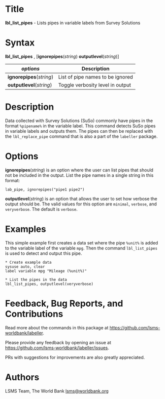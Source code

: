 # Title

__lbl_list_pipes__ - Lists pipes in variable labels from Survey Solutions

# Syntax

__lbl_list_pipes__ , [__**ig**norepipes__(_string_) __**out**putlevel__(_string_)]

| _options_ | Description |
|-----------|-------------|
| __**ig**norepipes__(_string_) | List of pipe names to be ignored |
| __**out**putlevel__(_string_) | Toggle verbosity level in output |

# Description

Data collected with Survey Solutions (SuSo) commonly have pipes
in the format `%pipename%` in the variable label.
This command detects SuSo pipes in variable labels and outputs them.
The pipes can then be replaced with the `lbl_replace_pipe` command that
is also a part of the `labeller` package.

# Options

__**ig**norepipes__(_string_) is an option where the user can list pipes
that should not be included in the output.
List the pipe names in a single string in this format:

```
lab_pipe, ignorepipes("pipe1 pipe2")
```

__**out**putlevel__(_string_) is an option that allows the user to
set how verbose the output should be.
The valid values for this option are
`minimal`, `verbose`, and `veryverbose`.
The default is `verbose`.

# Examples

This simple example first creates a data set where the pipe `%unit%` is
added to the variable label of the variable `mpg`.
Then the command `lbl_list_pipes` is used to detect and output this pipe.

```
* Create example data
sysuse auto, clear
label variable mpg "Mileage (%unit%)"

* List the pipes in the data
lbl_list_pipes, outputlevel(veryverbose)

```

# Feedback, Bug Reports, and Contributions

Read more about the commands in this package at https://github.com/lsms-worldbank/labeller.

Please provide any feedback by opening an issue at https://github.com/lsms-worldbank/labeller/issues.

PRs with suggestions for improvements are also greatly appreciated.

# Authors

LSMS Team, The World Bank lsms@worldbank.org
